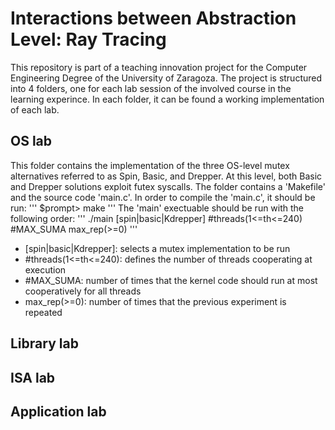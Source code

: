 # Interactions between Abstraction Level: Ray Tracing

This repository is part of a teaching innovation project for the Computer Engineering Degree of the University of Zaragoza.
The project is structured into 4 folders, one for each lab session of the involved course in the learning experince. In each folder, 
it can be found a working implementation of each lab. 

## OS lab

This folder contains the implementation of the three OS-level mutex alternatives referred to as Spin, Basic, and Drepper. At this level, both Basic and Drepper solutions exploit futex 
syscalls. The folder contains a 'Makefile' and the source code 'main.c'. In order to compile the 'main.c', it should be run:
'''
$prompt> make 
'''
The 'main' exectuable should be run with the following order:
'''
./main [spin|basic|Kdrepper] #threads(1<=th<=240) #MAX\_SUMA max\_rep(>=0)
'''

* \[spin|basic|Kdrepper\]: selects a mutex implementation to be run
* \#threads(1<=th<=240): defines the number of threads cooperating at execution
* \#MAX\_SUMA: number of times that the kernel code should run at most cooperatively for all threads
* max\_rep(>=0): number of times that the previous experiment is repeated

## Library lab

## ISA lab

## Application lab


